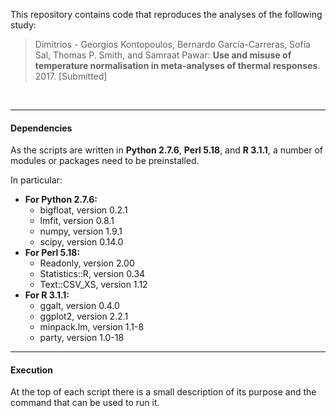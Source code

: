 This repository contains code that reproduces the analyses of the following study:

>Dimitrios - Georgios Kontopoulos, Bernardo Garc&#237;a-Carreras, Sof&#237;a Sal, Thomas P. Smith, and Samraat Pawar: **Use and misuse of temperature normalisation in meta-analyses of thermal responses**. 2017. [Submitted]

<br>

---

#### Dependencies

As the scripts are written in **Python 2.7.6**, **Perl 5.18**, and **R 3.1.1**, a number of modules or packages need to be preinstalled.

In particular:

* **For Python 2.7.6:**
	* bigfloat, version 0.2.1
	* lmfit, version 0.8.1
	* numpy, version 1.9.1
	* scipy, version 0.14.0
* **For Perl 5.18:**
 	* Readonly, version 2.00
 	* Statistics::R, version 0.34
 	* Text::CSV_XS, version 1.12
* **For R 3.1.1:**
 	* ggalt, version 0.4.0
 	* ggplot2, version 2.2.1
 	* minpack.lm, version 1.1-8
 	* party, version 1.0-18
 
---
 
#### Execution

At the top of each script there is a small description of its purpose and the command that can be used to run it.
